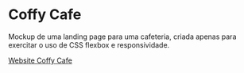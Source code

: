 # Coffy Cafe
Mockup de uma landing page para uma cafeteria, criada apenas para exercitar o uso de CSS flexbox e responsividade.

[Website  Coffy Cafe](coffy-cafe.netlify.app)
